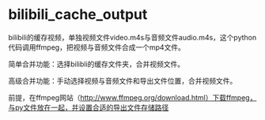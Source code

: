 # bilibili_cache_output
bilibili的缓存视频，单独视频文件video.m4s与音频文件audio.m4s，这个python代码调用ffmpeg，把视频与音频文件合成一个mp4文件。

简单合并功能：选择bilibli的缓存文件夹，合并视频文件。

高级合并功能：手动选择视频与音频文件和导出文件位置，合并视频文件。

前提，在ffmpeg网站（http://www.ffmpeg.org/download.html）下载ffmpeg，与py文件放在一起，并设置合适的导出文件存储路径